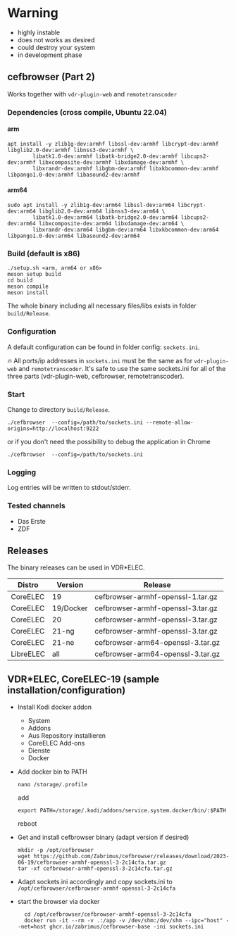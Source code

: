 # Warning
- highly instable 
- does not works as desired 
- could destroy your system 
- in development phase


## cefbrowser (Part 2)
Works together with ```vdr-plugin-web``` and ```remotetranscoder```

### Dependencies (cross compile, Ubuntu 22.04)
#### arm
```
apt install -y zlib1g-dev:armhf libssl-dev:armhf libcrypt-dev:armhf libglib2.0-dev:armhf libnss3-dev:armhf \
        libatk1.0-dev:armhf libatk-bridge2.0-dev:armhf libcups2-dev:armhf libxcomposite-dev:armhf libxdamage-dev:armhf \
        libxrandr-dev:armhf libgbm-dev:armhf libxkbcommon-dev:armhf libpango1.0-dev:armhf libasound2-dev:armhf
```

#### arm64
```
sudo apt install -y zlib1g-dev:arm64 libssl-dev:arm64 libcrypt-dev:arm64 libglib2.0-dev:arm64 libnss3-dev:arm64 \
        libatk1.0-dev:arm64 libatk-bridge2.0-dev:arm64 libcups2-dev:arm64 libxcomposite-dev:arm64 libxdamage-dev:arm64 \
        libxrandr-dev:arm64 libgbm-dev:arm64 libxkbcommon-dev:arm64 libpango1.0-dev:arm64 libasound2-dev:arm64
```

### Build (default is x86)
```
./setup.sh <arm, arm64 or x86>
meson setup build
cd build
meson compile
meson install
```
The whole binary including all necessary files/libs exists in folder ```build/Release```.

### Configuration
A default configuration can be found in folder config: ```sockets.ini```.

:fire: All ports/ip addresses in ```sockets.ini``` must be the same as for ```vdr-plugin-web``` and ```remotetranscoder```.
It's safe to use the same sockets.ini for all of the three parts (vdr-plugin-web, cefbrowser, remotetranscoder). 

### Start
Change to directory ```build/Release```.

```./cefbrowser  --config=/path/to/sockets.ini --remote-allow-origins=http://localhost:9222```

or if you don't need the possibility to debug the application in Chrome

```./cefbrowser  --config=/path/to/sockets.ini```

### Logging
Log entries will be written to stdout/stderr.

### Tested channels
- Das Erste
- ZDF

## Releases
The binary releases can be used in VDR*ELEC.

| Distro     | Version   | Release                             |
|------------|-----------|-------------------------------------|
| CoreELEC   | 19        | cefbrowser-armhf-openssl-1.tar.gz   |
| CoreELEC   | 19/Docker | cefbrowser-armhf-openssl-3.tar.gz   |
| CoreELEC   | 20        | cefbrowser-armhf-openssl-3.tar.gz   |
| CoreELEC   | 21-ng     | cefbrowser-armhf-openssl-3.tar.gz   |
| CoreELEC   | 21-ne     | cefbrowser-arm64-openssl-3.tar.gz   |
| LibreELEC  | all       | cefbrowser-arm64-openssl-3.tar.gz   |

## VDR*ELEC, CoreELEC-19 (sample installation/configuration) 
- Install Kodi docker addon
    - System 
    - Addons 
    - Aus Repository installieren
    - CoreELEC Add-ons
    - Dienste
    - Docker
  
- Add docker bin to PATH
    ```
    nano /storage/.profile 
    ```
    add 
    ```
    export PATH=/storage/.kodi/addons/service.system.docker/bin/:$PATH
    ```
  reboot

- Get and install cefbrowser binary (adapt version if desired)
    ```
    mkdir -p /opt/cefbrowser
    wget https://github.com/Zabrimus/cefbrowser/releases/download/2023-06-19/cefbrowser-armhf-openssl-3-2c14cfa.tar.gz
    tar -xf cefbrowser-armhf-openssl-3-2c14cfa.tar.gz
    ```

- Adapt sockets.ini accordingly and copy sockets.ini to ```/opt/cefbrowser/cefbrowser-armhf-openssl-3-2c14cfa```
- start the browser via docker
  ```
    cd /opt/cefbrowser/cefbrowser-armhf-openssl-3-2c14cfa
    docker run -it --rm -v .:/app -v /dev/shm:/dev/shm --ipc="host" --net=host ghcr.io/zabrimus/cefbrowser-base -ini sockets.ini
  ```